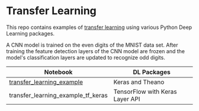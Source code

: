 # Transfer Learning

This repo contains examples of [transfer learning](http://sebastianruder.com/transfer-learning/) using various Python Deep Learning packages.  

A CNN model is trained on the even digits of the MNIST data set.  After training the feature detection layers of the 
CNN model are frozen and the model's classification layers are updated to recognize odd digits.

|Notebook|DL Packages|
|--------|-----------|
|[transfer_learning_example](https://github.com/jimthompson5802/transfer_learning/blob/master/transfer_learning_example.ipynb)|Keras and Theano|
|transfer_learning_example_tf_keras| TensorFlow with Keras Layer API|

